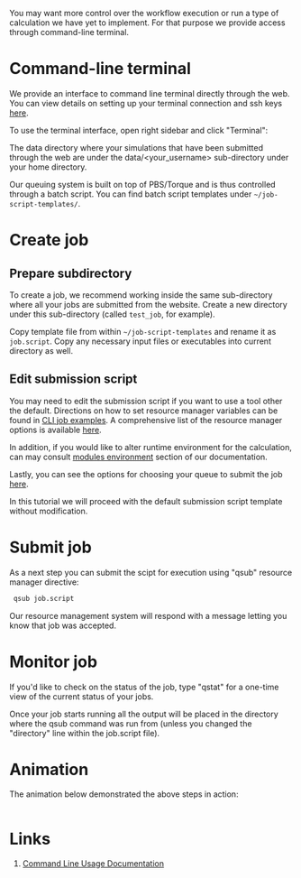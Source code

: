 You may want more control over the workflow execution or run a type of calculation we have yet to implement. For that purpose we provide access through command-line terminal.

# Command-line terminal

We provide an interface to command line terminal directly through the web. You can view details on setting up your terminal connection and ssh keys [here](/remote-connection/overview.md).

To use the terminal interface, open right sidebar and click "Terminal":

The data directory where your simulations that have been submitted through the web are under the data/<your_username> sub-directory under your home directory.

Our queuing system is built on top of PBS/Torque and is thus controlled through a batch script. You can find batch script templates under `~/job-script-templates/`.

# Create job

## Prepare subdirectory

To create a job, we recommend working inside the same sub-directory where all your jobs are submitted from the website. Create a new directory under this sub-directory (called `test_job`, for example).

Copy template file from within `~/job-script-templates` and rename it as `job.script`. Copy any necessary input files or executables into current directory as well.

## Edit submission script

You may need to edit the submission script if you want to use a tool other the default. Directions on how to set resource manager variables can be found in [CLI job examples](/jobs-cli/overview.md). A comprehensive list of the resource manager options is available [here](/infrastructure/resource/overview.md).

In addition, if you would like to alter runtime environment for the calculation, can may consult [modules environment](/cli/environment.md) section of our documentation.

Lastly, you can see the options for choosing your queue to submit the job [here](/infrastructure/resource/queues.md).

In this tutorial we will proceed with the default submission script template without modification.

# Submit job

As a next step you can submit the scipt for execution using "qsub" resource manager directive: 
 
```bash
 qsub job.script
```
 
 Our resource management system will respond with a message letting you know that job was accepted.

# Monitor job

If you'd like to check on the status of the job, type "qstat" for a one-time view of the current status of your jobs. 

Once your job starts running all the output will be placed in the directory where the qsub command was run from (unless you changed the "directory" line within the job.script file).

# Animation

The animation below demonstrated the above steps in action:

<!-- TODO: use local gif instead -->
<img data-gifffer="https://exabyte.io/img/screencast-1.gif"/>

# Links

1. [Command Line Usage Documentation](/cli/overview.md)



